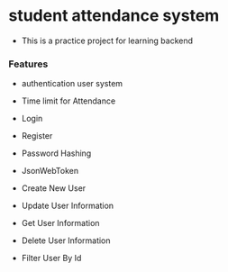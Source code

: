 # student attendance system 

- This is a practice project for learning backend

### Features

- authentication user system

- Time limit for Attendance

- Login 

- Register

- Password Hashing

- JsonWebToken

- Create New User

- Update User Information

- Get User Information

- Delete User Information

- Filter User By Id

